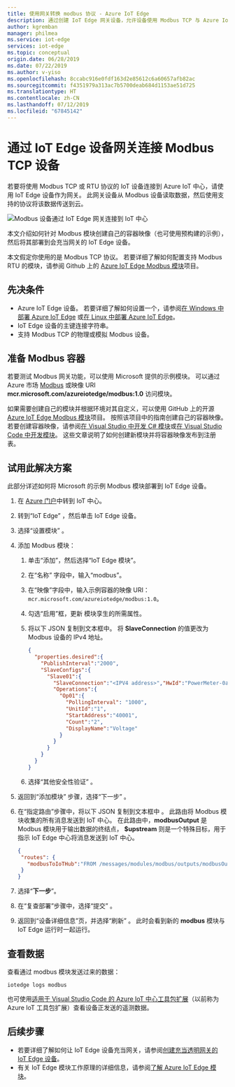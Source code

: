 ```yaml
---
title: 使用网关转换 modbus 协议 - Azure IoT Edge
description: 通过创建 IoT Edge 网关设备，允许设备使用 Modbus TCP 与 Azure IoT 中心通信
author: kgremban
manager: philmea
ms.service: iot-edge
services: iot-edge
ms.topic: conceptual
origin.date: 06/28/2019
ms.date: 07/22/2019
ms.author: v-yiso
ms.openlocfilehash: 8ccabc916e0fdf163d2e85612c6a60657afb82ac
ms.sourcegitcommit: f4351979a313ac7b5700deab684d1153ae51d725
ms.translationtype: HT
ms.contentlocale: zh-CN
ms.lasthandoff: 07/12/2019
ms.locfileid: "67845142"
---
```

# <a name="connect-modbus-tcp-devices-through-an-iot-edge-device-gateway"></a>通过 IoT Edge 设备网关连接 Modbus TCP 设备

若要将使用 Modbus TCP 或 RTU 协议的 IoT 设备连接到 Azure IoT 中心，请使用 IoT Edge 设备作为网关。 此网关设备从 Modbus 设备读取数据，然后使用支持的协议将该数据传送到云。 

![Modbus 设备通过 IoT Edge 网关连接到 IoT 中心](./media/deploy-modbus-gateway/diagram.png)

本文介绍如何针对 Modbus 模块创建自己的容器映像（也可使用预构建的示例），然后将其部署到会充当网关的 IoT Edge 设备。 

本文假定你使用的是 Modbus TCP 协议。 若要详细了解如何配置支持 Modbus RTU 的模块，请参阅 Github 上的 [Azure IoT Edge Modbus 模块](https://github.com/Azure/iot-edge-modbus)项目。 

## <a name="prerequisites"></a>先决条件
* Azure IoT Edge 设备。 若要详细了解如何设置一个，请参阅[在 Windows 中部署 Azure IoT Edge](quickstart.md) 或[在 Linux 中部署 Azure IoT Edge](quickstart-linux.md)。
* IoT Edge 设备的主键连接字符串。
* 支持 Modbus TCP 的物理或模拟 Modbus 设备。

## <a name="prepare-a-modbus-container"></a>准备 Modbus 容器

若要测试 Modbus 网关功能，可以使用 Microsoft 提供的示例模块。 可以通过 Azure 市场 [Modbus](https://azuremarketplace.microsoft.com/en-us/marketplace/apps/microsoft_iot.edge-modbus?tab=Overview) 或映像 URI **mcr.microsoft.com/azureiotedge/modbus:1.0** 访问模块。

如果需要创建自己的模块并根据环境对其自定义，可以使用 GitHub 上的开源 [Azure IoT Edge Modbus 模块](https://github.com/Azure/iot-edge-modbus)项目。 按照该项目中的指南创建自己的容器映像。 若要创建容器映像，请参阅[在 Visual Studio 中开发 C# 模块](how-to-visual-studio-develop-csharp-module.md)或[在 Visual Studio Code 中开发模块](how-to-vs-code-develop-module.md)。 这些文章说明了如何创建新模块并将容器映像发布到注册表。

## <a name="try-the-solution"></a>试用此解决方案

此部分详述如何将 Microsoft 的示例 Modbus 模块部署到 IoT Edge 设备。

1. 在 [Azure 门户](https://portal.azure.cn/)中转到 IoT 中心。
2. 转到“IoT Edge”  ，然后单击 IoT Edge 设备。
3. 选择“设置模块”  。
4. 添加 Modbus 模块：
   1. 单击“添加”，然后选择“IoT Edge 模块”。  
   2. 在“名称”  字段中，输入“modbus”。
   3. 在“映像”字段中，输入示例容器的映像  URI：`mcr.microsoft.com/azureiotedge/modbus:1.0`。
   4. 勾选“启用”框，更新  模块孪生的所需属性。
   5. 将以下 JSON 复制到文本框中。 将 **SlaveConnection** 的值更改为 Modbus 设备的 IPv4 地址。

      ```JSON
      {  
        "properties.desired":{
          "PublishInterval":"2000",
          "SlaveConfigs":{
            "Slave01":{
              "SlaveConnection":"<IPV4 address>","HwId":"PowerMeter-0a:01:01:01:01:01",
              "Operations":{
                "Op01":{  
                  "PollingInterval": "1000",
                  "UnitId":"1",
                  "StartAddress":"40001",
                  "Count":"2",
                  "DisplayName":"Voltage"
                }
              }
            }
          }
        }
      }
      ```

   6. 选择“其他安全性验证”  。
5. 返回到“添加模块”  步骤，选择“下一步”  。

7. 在“指定路由”步骤中，将以下 JSON 复制到文本框中  。 此路由将 Modbus 模块收集的所有消息发送到 IoT 中心。 在此路由中，**modbusOutput** 是 Modbus 模块用于输出数据的终结点， **$upstream** 则是一个特殊目标，用于指示 IoT Edge 中心将消息发送到 IoT 中心。

   ```JSON
   {
    "routes": {
      "modbusToIoTHub":"FROM /messages/modules/modbus/outputs/modbusOutput INTO $upstream"
    }
   }
   ```

8. 选择“**下一步**”。 
9. 在“复查部署”步骤中，选择“提交”   。 
10. 返回到“设备详细信息”页，并选择“刷新”  。 此时会看到新的 **modbus** 模块与 IoT Edge 运行时一起运行。

## <a name="view-data"></a>查看数据
查看通过 modbus 模块发送过来的数据：
```cmd/sh
iotedge logs modbus
```

也可使用[适用于 Visual Studio Code 的 Azure IoT 中心工具包扩展](https://marketplace.visualstudio.com/items?itemName=vsciot-vscode.azure-iot-toolkit)（以前称为 Azure IoT 工具包扩展）查看设备正发送的遥测数据。

## <a name="next-steps"></a>后续步骤

- 若要详细了解如何让 IoT Edge 设备充当网关，请参阅[创建充当透明网关的 IoT Edge 设备](./how-to-create-transparent-gateway.md)。
- 有关 IoT Edge 模块工作原理的详细信息，请参阅[了解 Azure IoT Edge 模块](iot-edge-modules.md)。

<!-- Links -->
[lnk-transparent-gateway-linux]: ./how-to-create-transparent-gateway-linux.md
